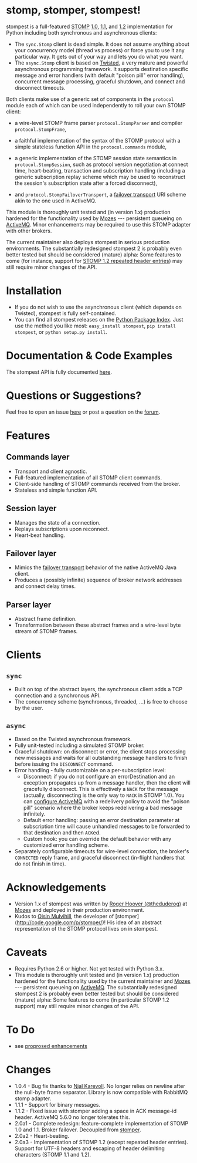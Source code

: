 stomp, stomper, stompest!
=========================

stompest is a full-featured [STOMP](http://stomp.github.com/) [1.0](http://stomp.github.com//stomp-specification-1.0.html), [1.1](http://stomp.github.com//stomp-specification-1.1.html), and [1.2](http://stomp.github.com//stomp-specification-1.2.html) implementation for Python including both synchronous and asynchronous clients:

* The `sync.Stomp` client is dead simple. It does not assume anything about your concurrency model (thread vs process) or force you to use it any particular way. It gets out of your way and lets you do what you want.
* The `async.Stomp` client is based on [Twisted](http://twistedmatrix.com/), a very mature and powerful asynchronous programming framework. It supports destination specific message and error handlers (with default "poison pill" error handling), concurrent message processing, graceful shutdown, and connect and disconnect timeouts.

Both clients make use of a generic set of components in the `protocol` module each of which can be used independently to roll your own STOMP client:

* a wire-level STOMP frame parser `protocol.StompParser` and compiler `protocol.StompFrame`,

* a faithful implementation of the syntax of the STOMP protocol with a simple stateless function API in the `protocol.commands` module,

* a generic implementation of the STOMP session state semantics in `protocol.StompSession`, such as protocol version negotiation at connect time, heart-beating, transaction and subscription handling (including a generic subscription replay scheme which may be used to reconstruct the session's subscription state after a forced disconnect),

* and `protocol.StompFailoverTransport`, a [failover transport](http://activemq.apache.org/failover-transport-reference.html) URI scheme akin to the one used in ActiveMQ.

This module is thoroughly unit tested and (in version 1.x) production hardened for the functionality used by [Mozes](http://www.mozes.com/) --- persistent queueing on [ActiveMQ](http://activemq.apache.org/). Minor enhancements may be required to use this STOMP adapter with other brokers.

The current maintainer also deploys stompest in serious production environments. The substantially redesigned stompest 2 is probably even better tested but should be considered (mature) alpha: Some features to come (for instance, support for [STOMP 1.2 repeated header entries](http://stomp.github.com/stomp-specification-1.2.html#Repeated_Header_Entries)) may still require minor changes of the API. 

Installation
============

* If you do not wish to use the asynchronous client (which depends on Twisted), stompest is fully self-contained.
* You can find all stompest releases on the [Python Package Index](http://pypi.python.org/pypi/stompest/). Just use the method you like most: `easy_install stompest`, `pip install stompest`, or `python setup.py install`.

Documentation & Code Examples
=============================
The stompest API is fully documented [here](http://nikipore.github.com/stompest/).

Questions or Suggestions?
=========================
Feel free to open an issue [here](https://github.com/nikipore/stompest/issues/) or post a question on the [forum](http://groups.google.com/group/stompest/).

Features
========

Commands layer
--------------
* Transport and client agnostic.
* Full-featured implementation of all STOMP client commands.
* Client-side handling of STOMP commands received from the broker.
* Stateless and simple function API.

Session layer
-------------
* Manages the state of a connection.
* Replays subscriptions upon reconnect.
* Heart-beat handling.

Failover layer
--------------
* Mimics the [failover transport](http://activemq.apache.org/failover-transport-reference.html) behavior of the native ActiveMQ Java client.
* Produces a (possibly infinite) sequence of broker network addresses and connect delay times.

Parser layer
------------
* Abstract frame definition.
* Transformation between these abstract frames and a wire-level byte stream of STOMP frames.

Clients
=======

`sync`
------
* Built on top of the abstract layers, the synchronous client adds a TCP connection and a synchronous API.
* The concurrency scheme (synchronous, threaded, ...) is free to choose by the user.

`async`
-------
* Based on the Twisted asynchronous framework.
* Fully unit-tested including a simulated STOMP broker.
* Graceful shutdown: on disconnect or error, the client stops processing new messages and waits for all outstanding message handlers to finish before issuing the `DISCONNECT` command.
* Error handling - fully customizable on a per-subscription level:
    * Disconnect: if you do not configure an errorDestination and an exception propagates up from a message handler, then the client will gracefully disconnect. This is effectively a `NACK` for the message (actually, disconnecting is the only way to `NACK` in STOMP 1.0). You can [configure ActiveMQ](http://activemq.apache.org/message-redelivery-and-dlq-handling.html) with a redelivery policy to avoid the "poison pill" scenario where the broker keeps redelivering a bad message infinitely.
    * Default error handling: passing an error destination parameter at subscription time will cause unhandled messages to be forwarded to that destination and then `ACK`ed.
    * Custom hook: you can override the default behavior with any customized error handling scheme.
* Separately configurable timeouts for wire-level connection, the broker's `CONNECTED` reply frame, and graceful disconnect (in-flight handlers that do not finish in time).

Acknowledgements
================
* Version 1.x of stompest was written by [Roger Hoover (@theduderog)](http://github.com/theduderog) at [Mozes](http://www.mozes.com/) and deployed in their production environment.
* Kudos to [Oisin Mulvihill](https://github.com/oisinmulvihill), the developer of [stomper] (http://code.google.com/p/stomper/)! His idea of an abstract representation of the STOMP protocol lives on in stompest.

Caveats
=======
* Requires Python 2.6 or higher. Not yet tested with Python 3.x.
* This module is thoroughly unit tested and (in version 1.x) production hardened for the functionality used by the current maintainer and [Mozes](http://www.mozes.com/) --- persistent queueing on [ActiveMQ](http://activemq.apache.org/). The substantially redesigned stompest 2 is probably even better tested but should be considered (mature) alpha: Some features to come (in particular STOMP 1.2 support) may still require minor changes of the API.

To Do
=====
* see [proprosed enhancements](https://github.com/nikipore/stompest/issues?labels=enhancement&state=open)

Changes
=======
* 1.0.4 - Bug fix thanks to [Njal Karevoll](https://github.com/nkvoll). No longer relies on newline after the null-byte frame separator. Library is now compatible with RabbitMQ stomp adapter.
* 1.1.1 - Support for binary messages.
* 1.1.2 - Fixed issue with stomper adding a space in ACK message-id header. ActiveMQ 5.6.0 no longer tolerates this.
* 2.0a1 - Complete redesign: feature-complete implementation of STOMP 1.0 and 1.1. Broker failover. Decoupled from [stomper](http://code.google.com/p/stomper/).
* 2.0a2 - Heart-beating.
* 2.0a3 - Implementation of STOMP 1.2 (except repeated header entries). Support for UTF-8 headers and escaping of header delimiting characters (STOMP 1.1 and 1.2).
